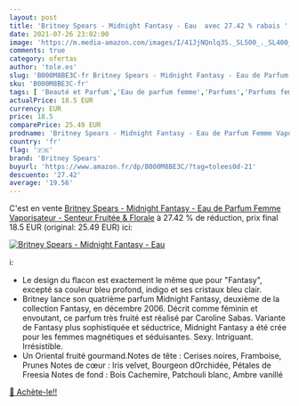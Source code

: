 ```yaml
---
layout: post
title: 'Britney Spears - Midnight Fantasy - Eau  avec 27.42 % rabais '
date: 2021-07-26 23:02:00
image: 'https://m.media-amazon.com/images/I/41JjNQnlq3S._SL500_._SL400_.jpg'
comments: true
category: ofertas
author: 'tole.es'
slug: 'B000M8BE3C-fr Britney Spears - Midnight Fantasy - Eau de Parfum Femme...'
sku: 'B000M8BE3C-fr'
tags: [ 'Beauté et Parfum','Eau de parfum femme','Parfums','Parfums femme','britney spears', ]
actualPrice: 18.5 EUR
currency: EUR
price: 18.5
comparePrice: 25.49 EUR
prodname: 'Britney Spears - Midnight Fantasy - Eau de Parfum Femme Vaporisateur - Senteur Fruitée & Florale'
country: 'fr'
flag: '🇫🇷'
brand: 'Britney Spears'
buyurl: 'https://www.amazon.fr/dp/B000M8BE3C/?tag=tolees0d-21'
descuento: '27.42'
average: '19.56'
---
```


C'est en vente [Britney Spears - Midnight Fantasy - Eau de Parfum Femme Vaporisateur - Senteur Fruitée & Florale](https://www.amazon.fr/dp/B000M8BE3C/?tag=tolees0d-21)  à  27.42 % de réduction, prix final  18.5 EUR (original: 25.49 EUR) ici:

[![Britney Spears - Midnight Fantasy - Eau ](https://m.media-amazon.com/images/I/41JjNQnlq3S._SL500_._SL400_.jpg)](https://www.amazon.fr/dp/B000M8BE3C/?tag=tolees0d-21)

ℹ️:

- Le design du flacon est exactement le même que pour "Fantasy", excepté sa couleur bleu profond, indigo et ses cristaux bleu clair.
- Britney lance son quatrième parfum Midnight Fantasy, deuxième de la collection Fantasy, en décembre 2006. Décrit comme féminin et envoutant, ce parfum très fruité est réalisé par Caroline Sabas. Variante de Fantasy plus sophistiquée et séductrice, Midnight Fantasy a été crée pour les femmes magnétiques et séduisantes. Sexy. Intriguant. Irrésistible.
- Un Oriental fruité gourmand.Notes de tête : Cerises noires, Framboise, Prunes Notes de cœur : Iris velvet, Bourgeon dOrchidée, Pétales de Freesia Notes de fond : Bois Cachemire, Patchouli blanc, Ambre vanillé

[🛒 Achète-le!!](https://www.amazon.fr/dp/B000M8BE3C/?tag=tolees0d-21)
